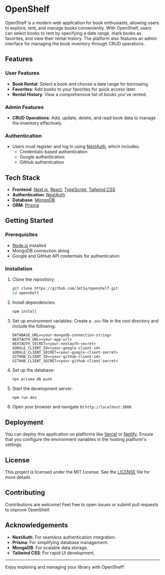 # OpenShelf

OpenShelf is a modern web application for book enthusiasts, allowing users to explore, rent, and manage books conveniently. With OpenShelf, users can select books to rent by specifying a date range, mark books as favorites, and view their rental history. The platform also features an admin interface for managing the book inventory through CRUD operations.

## Features

### User Features
- **Book Rental**: Select a book and choose a date range for borrowing.
- **Favorites**: Add books to your favorites for quick access later.
- **Rental History**: View a comprehensive list of books you've rented.

### Admin Features
- **CRUD Operations**: Add, update, delete, and read book data to manage the inventory effectively.

### Authentication
- Users must register and log in using [NextAuth](https://next-auth.js.org/), which includes:
  - Credentials-based authentication
  - Google authentication
  - GitHub authentication

## Tech Stack
- **Frontend**: [Next.js](https://nextjs.org/), [React](https://reactjs.org/), [TypeScript](https://www.typescriptlang.org/), [Tailwind CSS](https://tailwindcss.com/)
- **Authentication**: [NextAuth](https://next-auth.js.org/)
- **Database**: [MongoDB](https://www.mongodb.com/)
- **ORM**: [Prisma](https://www.prisma.io/)

## Getting Started

### Prerequisites
- [Node.js](https://nodejs.org/) installed
- MongoDB connection string
- Google and GitHub API credentials for authentication

### Installation
1. Clone the repository:
   ```bash
   git clone https://github.com/Jet1a/openshelf.git
   cd openshelf
   ```

2. Install dependencies:
   ```bash
   npm install
   ```

3. Set up environment variables:
   Create a `.env` file in the root directory and include the following:
   ```env
   DATABASE_URL=<your-mongodb-connection-string>
   NEXTAUTH_URL=<your-app-url>
   NEXTAUTH_SECRET=<your-nextauth-secret>
   GOOGLE_CLIENT_ID=<your-google-client-id>
   GOOGLE_CLIENT_SECRET=<your-google-client-secret>
   GITHUB_CLIENT_ID=<your-github-client-id>
   GITHUB_CLIENT_SECRET=<your-github-client-secret>
   ```

4. Set up the database:
   ```bash
   npx prisma db push
   ```

5. Start the development server:
   ```bash
   npm run dev
   ```

6. Open your browser and navigate to `http://localhost:3000`.

## Deployment
You can deploy this application on platforms like [Vercel](https://vercel.com/) or [Netlify](https://www.netlify.com/). Ensure that you configure the environment variables in the hosting platform's settings.

## License
This project is licensed under the MIT License. See the [LICENSE](LICENSE) file for more details.

## Contributing
Contributions are welcome! Feel free to open issues or submit pull requests to improve OpenShelf.

## Acknowledgements
- **NextAuth**: For seamless authentication integration.
- **Prisma**: For simplifying database management.
- **MongoDB**: For scalable data storage.
- **Tailwind CSS**: For rapid UI development.

---

Enjoy exploring and managing your library with OpenShelf!

